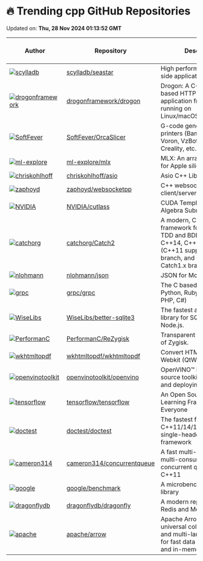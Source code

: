 # 🔥 Trending cpp GitHub Repositories

Updated on: **Thu, 28 Nov 2024 01:13:52 GMT**

| Author | Repository | Description | Language | ⭐ Total Stars | 🌟 Stars Today |
|--------|------------|-------------|----------|----------------|----------------|
| [![scylladb](https://avatars.githubusercontent.com/u/1017210?s=40&v=4)](https://github.com/scylladb) | [scylladb/seastar](https://github.com/scylladb/seastar) | High performance server-side application framework | C++ | 8402 | 4 |
| [![drogonframework](https://avatars.githubusercontent.com/u/21002501?s=40&v=4)](https://github.com/drogonframework) | [drogonframework/drogon](https://github.com/drogonframework/drogon) | Drogon: A C++14/17/20 based HTTP web application framework running on Linux/macOS/Unix/Windows | C++ | 11646 | 7 |
| [![SoftFever](https://avatars.githubusercontent.com/u/103989404?s=40&v=4)](https://github.com/SoftFever) | [SoftFever/OrcaSlicer](https://github.com/SoftFever/OrcaSlicer) | G-code generator for 3D printers (Bambu, Prusa, Voron, VzBot, RatRig, Creality, etc.) | C++ | 7436 | 11 |
| [![ml-explore](https://avatars.githubusercontent.com/u/1542805?s=40&v=4)](https://github.com/ml-explore) | [ml-explore/mlx](https://github.com/ml-explore/mlx) | MLX: An array framework for Apple silicon | C++ | 17548 | 35 |
| [![chriskohlhoff](https://avatars.githubusercontent.com/u/462538?s=40&v=4)](https://github.com/chriskohlhoff) | [chriskohlhoff/asio](https://github.com/chriskohlhoff/asio) | Asio C++ Library | C++ | 4980 | 1 |
| [![zaphoyd](https://avatars.githubusercontent.com/u/1006976?s=40&v=4)](https://github.com/zaphoyd) | [zaphoyd/websocketpp](https://github.com/zaphoyd/websocketpp) | C++ websocket client/server library | C++ | 7081 | 2 |
| [![NVIDIA](https://avatars.githubusercontent.com/u/57973641?s=40&v=4)](https://github.com/NVIDIA) | [NVIDIA/cutlass](https://github.com/NVIDIA/cutlass) | CUDA Templates for Linear Algebra Subroutines | C++ | 5725 | 10 |
| [![catchorg](https://avatars.githubusercontent.com/u/9026413?s=40&v=4)](https://github.com/catchorg) | [catchorg/Catch2](https://github.com/catchorg/Catch2) | A modern, C++-native, test framework for unit-tests, TDD and BDD - using C++14, C++17 and later (C++11 support is in v2.x branch, and C++03 on the Catch1.x branch) | C++ | 18766 | 7 |
| [![nlohmann](https://avatars.githubusercontent.com/u/159488?s=40&v=4)](https://github.com/nlohmann) | [nlohmann/json](https://github.com/nlohmann/json) | JSON for Modern C++ | C++ | 43392 | 16 |
| [![grpc](https://avatars.githubusercontent.com/u/10120821?s=40&v=4)](https://github.com/grpc) | [grpc/grpc](https://github.com/grpc/grpc) | The C based gRPC (C++, Python, Ruby, Objective-C, PHP, C#) | C++ | 42034 | 8 |
| [![WiseLibs](https://avatars.githubusercontent.com/u/8255757?s=40&v=4)](https://github.com/WiseLibs) | [WiseLibs/better-sqlite3](https://github.com/WiseLibs/better-sqlite3) | The fastest and simplest library for SQLite3 in Node.js. | C++ | 5565 | 6 |
| [![PerformanC](https://avatars.githubusercontent.com/u/73797168?s=40&v=4)](https://github.com/PerformanC) | [PerformanC/ReZygisk](https://github.com/PerformanC/ReZygisk) | Transparent implementation of Zygisk. | C++ | 504 | 6 |
| [![wkhtmltopdf](https://avatars.githubusercontent.com/u/854352?s=40&v=4)](https://github.com/wkhtmltopdf) | [wkhtmltopdf/wkhtmltopdf](https://github.com/wkhtmltopdf/wkhtmltopdf) | Convert HTML to PDF using Webkit (QtWebKit) | C++ | 14015 | 6 |
| [![openvinotoolkit](https://avatars.githubusercontent.com/u/2566854?s=40&v=4)](https://github.com/openvinotoolkit) | [openvinotoolkit/openvino](https://github.com/openvinotoolkit/openvino) | OpenVINO™ is an open-source toolkit for optimizing and deploying AI inference | C++ | 7349 | 6 |
| [![tensorflow](https://avatars.githubusercontent.com/u/17151892?s=40&v=4)](https://github.com/tensorflow) | [tensorflow/tensorflow](https://github.com/tensorflow/tensorflow) | An Open Source Machine Learning Framework for Everyone | C++ | 186560 | 31 |
| [![doctest](https://avatars.githubusercontent.com/u/4648169?s=40&v=4)](https://github.com/doctest) | [doctest/doctest](https://github.com/doctest/doctest) | The fastest feature-rich C++11/14/17/20/23 single-header testing framework | C++ | 5962 | 4 |
| [![cameron314](https://avatars.githubusercontent.com/u/116235?s=40&v=4)](https://github.com/cameron314) | [cameron314/concurrentqueue](https://github.com/cameron314/concurrentqueue) | A fast multi-producer, multi-consumer lock-free concurrent queue for C++11 | C++ | 10038 | 5 |
| [![google](https://avatars.githubusercontent.com/u/1176427?s=40&v=4)](https://github.com/google) | [google/benchmark](https://github.com/google/benchmark) | A microbenchmark support library | C++ | 9057 | 2 |
| [![dragonflydb](https://avatars.githubusercontent.com/u/3674760?s=40&v=4)](https://github.com/dragonflydb) | [dragonflydb/dragonfly](https://github.com/dragonflydb/dragonfly) | A modern replacement for Redis and Memcached | C++ | 26016 | 22 |
| [![apache](https://avatars.githubusercontent.com/u/27350?s=40&v=4)](https://github.com/apache) | [apache/arrow](https://github.com/apache/arrow) | Apache Arrow is the universal columnar format and multi-language toolbox for fast data interchange and in-memory analytics | C++ | 14664 | 5 |
